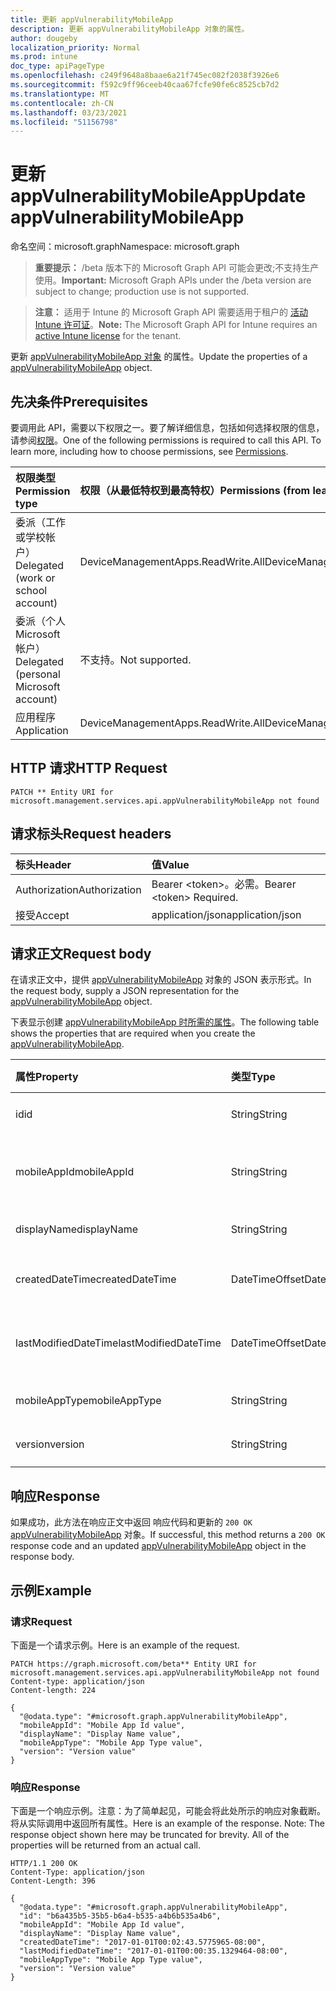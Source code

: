 ```yaml
---
title: 更新 appVulnerabilityMobileApp
description: 更新 appVulnerabilityMobileApp 对象的属性。
author: dougeby
localization_priority: Normal
ms.prod: intune
doc_type: apiPageType
ms.openlocfilehash: c249f9648a8baae6a21f745ec082f2038f3926e6
ms.sourcegitcommit: f592c9ff96ceeb40caa67fcfe90fe6c8525cb7d2
ms.translationtype: MT
ms.contentlocale: zh-CN
ms.lasthandoff: 03/23/2021
ms.locfileid: "51156798"
---
```

# <a name="update-appvulnerabilitymobileapp"></a><span data-ttu-id="19874-103">更新 appVulnerabilityMobileApp</span><span class="sxs-lookup"><span data-stu-id="19874-103">Update appVulnerabilityMobileApp</span></span>

<span data-ttu-id="19874-104">命名空间：microsoft.graph</span><span class="sxs-lookup"><span data-stu-id="19874-104">Namespace: microsoft.graph</span></span>

> <span data-ttu-id="19874-105">**重要提示：** /beta 版本下的 Microsoft Graph API 可能会更改;不支持生产使用。</span><span class="sxs-lookup"><span data-stu-id="19874-105">**Important:** Microsoft Graph APIs under the /beta version are subject to change; production use is not supported.</span></span>

> <span data-ttu-id="19874-106">**注意：** 适用于 Intune 的 Microsoft Graph API 需要适用于租户的 [活动 Intune 许可证](https://go.microsoft.com/fwlink/?linkid=839381)。</span><span class="sxs-lookup"><span data-stu-id="19874-106">**Note:** The Microsoft Graph API for Intune requires an [active Intune license](https://go.microsoft.com/fwlink/?linkid=839381) for the tenant.</span></span>

<span data-ttu-id="19874-107">更新 [appVulnerabilityMobileApp 对象](../resources/intune-partnerintegration-appvulnerabilitymobileapp.md) 的属性。</span><span class="sxs-lookup"><span data-stu-id="19874-107">Update the properties of a [appVulnerabilityMobileApp](../resources/intune-partnerintegration-appvulnerabilitymobileapp.md) object.</span></span>

## <a name="prerequisites"></a><span data-ttu-id="19874-108">先决条件</span><span class="sxs-lookup"><span data-stu-id="19874-108">Prerequisites</span></span>
<span data-ttu-id="19874-p101">要调用此 API，需要以下权限之一。要了解详细信息，包括如何选择权限的信息，请参阅[权限](/graph/permissions-reference)。</span><span class="sxs-lookup"><span data-stu-id="19874-p101">One of the following permissions is required to call this API. To learn more, including how to choose permissions, see [Permissions](/graph/permissions-reference).</span></span>

|<span data-ttu-id="19874-111">权限类型</span><span class="sxs-lookup"><span data-stu-id="19874-111">Permission type</span></span>|<span data-ttu-id="19874-112">权限（从最低特权到最高特权）</span><span class="sxs-lookup"><span data-stu-id="19874-112">Permissions (from least to most privileged)</span></span>|
|:---|:---|
|<span data-ttu-id="19874-113">委派（工作或学校帐户）</span><span class="sxs-lookup"><span data-stu-id="19874-113">Delegated (work or school account)</span></span>|<span data-ttu-id="19874-114">DeviceManagementApps.ReadWrite.All</span><span class="sxs-lookup"><span data-stu-id="19874-114">DeviceManagementApps.ReadWrite.All</span></span>|
|<span data-ttu-id="19874-115">委派（个人 Microsoft 帐户）</span><span class="sxs-lookup"><span data-stu-id="19874-115">Delegated (personal Microsoft account)</span></span>|<span data-ttu-id="19874-116">不支持。</span><span class="sxs-lookup"><span data-stu-id="19874-116">Not supported.</span></span>|
|<span data-ttu-id="19874-117">应用程序</span><span class="sxs-lookup"><span data-stu-id="19874-117">Application</span></span>|<span data-ttu-id="19874-118">DeviceManagementApps.ReadWrite.All</span><span class="sxs-lookup"><span data-stu-id="19874-118">DeviceManagementApps.ReadWrite.All</span></span>|

## <a name="http-request"></a><span data-ttu-id="19874-119">HTTP 请求</span><span class="sxs-lookup"><span data-stu-id="19874-119">HTTP Request</span></span>
<!-- {
  "blockType": "ignored"
}
-->
``` http
PATCH ** Entity URI for microsoft.management.services.api.appVulnerabilityMobileApp not found
```

## <a name="request-headers"></a><span data-ttu-id="19874-120">请求标头</span><span class="sxs-lookup"><span data-stu-id="19874-120">Request headers</span></span>
|<span data-ttu-id="19874-121">标头</span><span class="sxs-lookup"><span data-stu-id="19874-121">Header</span></span>|<span data-ttu-id="19874-122">值</span><span class="sxs-lookup"><span data-stu-id="19874-122">Value</span></span>|
|:---|:---|
|<span data-ttu-id="19874-123">Authorization</span><span class="sxs-lookup"><span data-stu-id="19874-123">Authorization</span></span>|<span data-ttu-id="19874-124">Bearer &lt;token&gt;。必需。</span><span class="sxs-lookup"><span data-stu-id="19874-124">Bearer &lt;token&gt; Required.</span></span>|
|<span data-ttu-id="19874-125">接受</span><span class="sxs-lookup"><span data-stu-id="19874-125">Accept</span></span>|<span data-ttu-id="19874-126">application/json</span><span class="sxs-lookup"><span data-stu-id="19874-126">application/json</span></span>|

## <a name="request-body"></a><span data-ttu-id="19874-127">请求正文</span><span class="sxs-lookup"><span data-stu-id="19874-127">Request body</span></span>
<span data-ttu-id="19874-128">在请求正文中，提供 [appVulnerabilityMobileApp](../resources/intune-partnerintegration-appvulnerabilitymobileapp.md) 对象的 JSON 表示形式。</span><span class="sxs-lookup"><span data-stu-id="19874-128">In the request body, supply a JSON representation for the [appVulnerabilityMobileApp](../resources/intune-partnerintegration-appvulnerabilitymobileapp.md) object.</span></span>

<span data-ttu-id="19874-129">下表显示创建 [appVulnerabilityMobileApp 时所需的属性](../resources/intune-partnerintegration-appvulnerabilitymobileapp.md)。</span><span class="sxs-lookup"><span data-stu-id="19874-129">The following table shows the properties that are required when you create the [appVulnerabilityMobileApp](../resources/intune-partnerintegration-appvulnerabilitymobileapp.md).</span></span>

|<span data-ttu-id="19874-130">属性</span><span class="sxs-lookup"><span data-stu-id="19874-130">Property</span></span>|<span data-ttu-id="19874-131">类型</span><span class="sxs-lookup"><span data-stu-id="19874-131">Type</span></span>|<span data-ttu-id="19874-132">说明</span><span class="sxs-lookup"><span data-stu-id="19874-132">Description</span></span>|
|:---|:---|:---|
|<span data-ttu-id="19874-133">id</span><span class="sxs-lookup"><span data-stu-id="19874-133">id</span></span>|<span data-ttu-id="19874-134">String</span><span class="sxs-lookup"><span data-stu-id="19874-134">String</span></span>|<span data-ttu-id="19874-135">实体键。</span><span class="sxs-lookup"><span data-stu-id="19874-135">The entity key.</span></span>|
|<span data-ttu-id="19874-136">mobileAppId</span><span class="sxs-lookup"><span data-stu-id="19874-136">mobileAppId</span></span>|<span data-ttu-id="19874-137">String</span><span class="sxs-lookup"><span data-stu-id="19874-137">String</span></span>|<span data-ttu-id="19874-138">Intune 移动应用 ID。</span><span class="sxs-lookup"><span data-stu-id="19874-138">The Intune mobile app ID.</span></span>|
|<span data-ttu-id="19874-139">displayName</span><span class="sxs-lookup"><span data-stu-id="19874-139">displayName</span></span>|<span data-ttu-id="19874-140">String</span><span class="sxs-lookup"><span data-stu-id="19874-140">String</span></span>|<span data-ttu-id="19874-141">设备名称。</span><span class="sxs-lookup"><span data-stu-id="19874-141">The device name.</span></span>|
|<span data-ttu-id="19874-142">createdDateTime</span><span class="sxs-lookup"><span data-stu-id="19874-142">createdDateTime</span></span>|<span data-ttu-id="19874-143">DateTimeOffset</span><span class="sxs-lookup"><span data-stu-id="19874-143">DateTimeOffset</span></span>|<span data-ttu-id="19874-144">创建日期。</span><span class="sxs-lookup"><span data-stu-id="19874-144">The created date.</span></span>|
|<span data-ttu-id="19874-145">lastModifiedDateTime</span><span class="sxs-lookup"><span data-stu-id="19874-145">lastModifiedDateTime</span></span>|<span data-ttu-id="19874-146">DateTimeOffset</span><span class="sxs-lookup"><span data-stu-id="19874-146">DateTimeOffset</span></span>|<span data-ttu-id="19874-147">上次修改日期。</span><span class="sxs-lookup"><span data-stu-id="19874-147">The last modified date.</span></span>|
|<span data-ttu-id="19874-148">mobileAppType</span><span class="sxs-lookup"><span data-stu-id="19874-148">mobileAppType</span></span>|<span data-ttu-id="19874-149">String</span><span class="sxs-lookup"><span data-stu-id="19874-149">String</span></span>|<span data-ttu-id="19874-150">应用类型。</span><span class="sxs-lookup"><span data-stu-id="19874-150">The app type.</span></span>|
|<span data-ttu-id="19874-151">version</span><span class="sxs-lookup"><span data-stu-id="19874-151">version</span></span>|<span data-ttu-id="19874-152">String</span><span class="sxs-lookup"><span data-stu-id="19874-152">String</span></span>|<span data-ttu-id="19874-153">应用版本。</span><span class="sxs-lookup"><span data-stu-id="19874-153">The app version.</span></span>|



## <a name="response"></a><span data-ttu-id="19874-154">响应</span><span class="sxs-lookup"><span data-stu-id="19874-154">Response</span></span>
<span data-ttu-id="19874-155">如果成功，此方法在响应正文中返回 响应代码和更新的 `200 OK` [appVulnerabilityMobileApp](../resources/intune-partnerintegration-appvulnerabilitymobileapp.md) 对象。</span><span class="sxs-lookup"><span data-stu-id="19874-155">If successful, this method returns a `200 OK` response code and an updated [appVulnerabilityMobileApp](../resources/intune-partnerintegration-appvulnerabilitymobileapp.md) object in the response body.</span></span>

## <a name="example"></a><span data-ttu-id="19874-156">示例</span><span class="sxs-lookup"><span data-stu-id="19874-156">Example</span></span>

### <a name="request"></a><span data-ttu-id="19874-157">请求</span><span class="sxs-lookup"><span data-stu-id="19874-157">Request</span></span>
<span data-ttu-id="19874-158">下面是一个请求示例。</span><span class="sxs-lookup"><span data-stu-id="19874-158">Here is an example of the request.</span></span>
``` http
PATCH https://graph.microsoft.com/beta** Entity URI for microsoft.management.services.api.appVulnerabilityMobileApp not found
Content-type: application/json
Content-length: 224

{
  "@odata.type": "#microsoft.graph.appVulnerabilityMobileApp",
  "mobileAppId": "Mobile App Id value",
  "displayName": "Display Name value",
  "mobileAppType": "Mobile App Type value",
  "version": "Version value"
}
```

### <a name="response"></a><span data-ttu-id="19874-159">响应</span><span class="sxs-lookup"><span data-stu-id="19874-159">Response</span></span>
<span data-ttu-id="19874-p102">下面是一个响应示例。注意：为了简单起见，可能会将此处所示的响应对象截断。将从实际调用中返回所有属性。</span><span class="sxs-lookup"><span data-stu-id="19874-p102">Here is an example of the response. Note: The response object shown here may be truncated for brevity. All of the properties will be returned from an actual call.</span></span>
``` http
HTTP/1.1 200 OK
Content-Type: application/json
Content-Length: 396

{
  "@odata.type": "#microsoft.graph.appVulnerabilityMobileApp",
  "id": "b6a435b5-35b5-b6a4-b535-a4b6b535a4b6",
  "mobileAppId": "Mobile App Id value",
  "displayName": "Display Name value",
  "createdDateTime": "2017-01-01T00:02:43.5775965-08:00",
  "lastModifiedDateTime": "2017-01-01T00:00:35.1329464-08:00",
  "mobileAppType": "Mobile App Type value",
  "version": "Version value"
}
```




